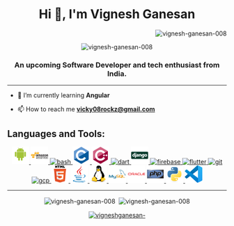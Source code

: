 <h1 align="center">Hi 👋, I'm Vignesh Ganesan</h1>

<p align="right"> 
  <img src="https://komarev.com/ghpvc/?username=vignesh-ganesan-008" alt="vignesh-ganesan-008"/> 
</p>

<p align="center"> 
  <img src="https://cdn.dribbble.com/users/1787323/screenshots/6371250/lazy_programmer_dribbble-02_2x.png" alt="vignesh-ganesan-008" height=350/> 
</p>

<h3 align="center">An upcoming Software Developer and tech enthusiast from India.</h3>

<hr/>

- 🌱 I’m currently learning **Angular**

- 📫 How to reach me **vicky08rockz@gmail.com**


<h2 align="left">Languages and Tools:</h2>
<p align="center">
  <a href="https://developer.android.com" target="_blank"> <img src="https://raw.githubusercontent.com/devicons/devicon/master/icons/android/android-original-wordmark.svg" alt="android" width="40" height="40"/> </a> 
  <a href="https://aws.amazon.com" target="_blank"> <img src="https://raw.githubusercontent.com/devicons/devicon/master/icons/amazonwebservices/amazonwebservices-original-wordmark.svg" alt="aws" width="40" height="40"/> </a> 
  <a href="https://www.gnu.org/software/bash/" target="_blank"> <img src="https://www.vectorlogo.zone/logos/gnu_bash/gnu_bash-icon.svg" alt="bash" width="40" height="40"/> </a> 
  <a href="https://www.cprogramming.com/" target="_blank"> <img src="https://raw.githubusercontent.com/devicons/devicon/master/icons/c/c-original.svg" alt="c" width="40" height="40"/> </a> 
  <a href="https://www.w3schools.com/cpp/" target="_blank"> <img src="https://raw.githubusercontent.com/devicons/devicon/master/icons/cplusplus/cplusplus-original.svg" alt="cplusplus" width="40" height="40"/> </a> 
  <a href="https://dart.dev" target="_blank"> <img src="https://www.vectorlogo.zone/logos/dartlang/dartlang-icon.svg" alt="dart" width="40" height="40"/> </a> 
  <a href="https://www.djangoproject.com/" target="_blank"> <img src="https://raw.githubusercontent.com/devicons/devicon/master/icons/django/django-original.svg" alt="django" width="40" height="40"/> </a> 
  <a href="https://firebase.google.com/" target="_blank"> <img src="https://www.vectorlogo.zone/logos/firebase/firebase-icon.svg" alt="firebase" width="40" height="40"/> </a> 
  <a href="https://flutter.dev" target="_blank"> <img src="https://www.vectorlogo.zone/logos/flutterio/flutterio-icon.svg" alt="flutter" width="40" height="40"/> </a>
  <a href="https://git-scm.com/" target="_blank"> <img src="https://www.vectorlogo.zone/logos/git-scm/git-scm-icon.svg" alt="git" width="40" height="40"/> </a> 
  <a href="https://cloud.google.com" target="_blank"> <img src="https://www.vectorlogo.zone/logos/google_cloud/google_cloud-icon.svg" alt="gcp" width="40" height="40"/> </a>
  <a href="https://www.w3.org/html/" target="_blank"> <img src="https://raw.githubusercontent.com/devicons/devicon/master/icons/html5/html5-original-wordmark.svg" alt="html5" width="40" height="40"/> </a> 
  <a href="https://www.java.com" target="_blank"> <img src="https://raw.githubusercontent.com/devicons/devicon/master/icons/java/java-original.svg" alt="java" width="40" height="40"/> </a> 
  <a href="https://www.linux.org/" target="_blank"> <img src="https://raw.githubusercontent.com/devicons/devicon/master/icons/linux/linux-original.svg" alt="linux" width="40" height="40"/> </a> 
  <a href="https://www.mysql.com/" target="_blank"> <img src="https://raw.githubusercontent.com/devicons/devicon/master/icons/mysql/mysql-original-wordmark.svg" alt="mysql" width="40" height="40"/> </a> 
  <a href="https://www.oracle.com/" target="_blank"> <img src="https://raw.githubusercontent.com/devicons/devicon/master/icons/oracle/oracle-original.svg" alt="oracle" width="40" height="40"/> </a> 
  <a href="https://www.php.net" target="_blank"> <img src="https://raw.githubusercontent.com/devicons/devicon/master/icons/php/php-original.svg" alt="php" width="40" height="40"/> </a>
  <a href="https://www.python.org" target="_blank"> <img src="https://raw.githubusercontent.com/devicons/devicon/master/icons/python/python-original.svg" alt="python" width="40" height="40"/> </a>
  <a href="https://code.visualstudio.com/" target="_blank"><img alt="Visual Studio Code" width="40" height="40" src="https://raw.githubusercontent.com/github/explore/80688e429a7d4ef2fca1e82350fe8e3517d3494d/topics/visual-studio-code/visual-studio-code.png"/> </a>
</p>

<hr/>
<p align="center">
  <img align="center" src="https://github-readme-stats.vercel.app/api/top-langs?username=vignesh-ganesan-008&show_icons=true&locale=en&layout=compact&theme=dark" alt="vignesh-ganesan-008" />&nbsp
  <img align="center" src="https://github-readme-stats.vercel.app/api?username=vignesh-ganesan-008&show_icons=true&count_private=true&line_height=21&theme=dark" alt="vignesh-ganesan-008"/>
</p>

<p align="center">
  <a href="https://linkedin.com/in/vigneshganesan-" target="blank">
    <img align="center" src="https://github.com/TheDudeThatCode/TheDudeThatCode/raw/master/Assets/Linkedin.svg" alt="vigneshganesan-" height="45" width="45"/>
  </a>
<!--   &nbsp;
  <a href="https://www.youtube.com/channel/UCiuZAc8ZehtDBnFHHthszUA" target="blank">
    <img align="center" src="https://png2.cleanpng.com/sh/34ce1d605d76862e9bf0b51e904f7340/L0KzQYm3VcA6N5Jwj5H0aYP2gLBuTfNwdaF6jNd7LXnmf7B6TglwfaV6etc2aXPyfn75jCVvbF5xh9l4LXTog7rujr02aZc3eqsCY0XnQra9Wb43OWU7SaYDMEG4QoaBVcY3O2c4UKMCLoDxd1==/kisspng-computer-icons-youtube-icon-round-logo-design-5af2b97c5d2e69.6146148015258566363817.png" alt="UCiuZAc8ZehtDBnFHHthszUA" height="45" width="45" />
  </a> -->
</p>
